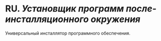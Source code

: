 # RU. **_Установщик программ после-инсталляционного окружения_**
Универсальный инсталлятор программного обеспечения.
